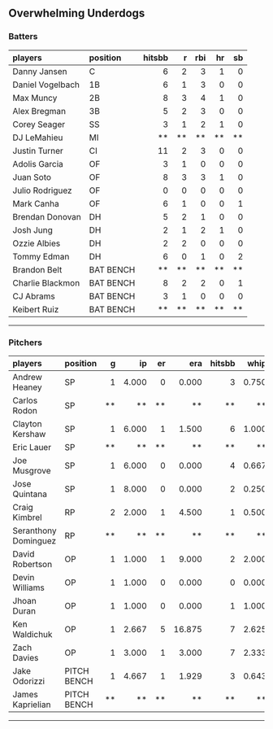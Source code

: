 ## Overwhelming Underdogs

### Batters

 
|players          |position  | hitsbb|  r| rbi| hr| sb| 
|:----------------|:---------|------:|--:|---:|--:|--:| 
|Danny Jansen     |C         |      6|  2|   3|  1|  0| 
|Daniel Vogelbach |1B        |      6|  1|   3|  0|  0| 
|Max Muncy        |2B        |      8|  3|   4|  1|  0| 
|Alex Bregman     |3B        |      5|  2|   3|  0|  0| 
|Corey Seager     |SS        |      3|  1|   2|  1|  0| 
|DJ LeMahieu      |MI        |     **| **|  **| **| **| 
|Justin Turner    |CI        |     11|  2|   3|  0|  0| 
|Adolis Garcia    |OF        |      3|  1|   0|  0|  0| 
|Juan Soto        |OF        |      8|  3|   3|  1|  0| 
|Julio Rodriguez  |OF        |      0|  0|   0|  0|  0| 
|Mark Canha       |OF        |      6|  1|   0|  0|  1| 
|Brendan Donovan  |DH        |      5|  2|   1|  0|  0| 
|Josh Jung        |DH        |      2|  1|   2|  1|  0| 
|Ozzie Albies     |DH        |      2|  2|   0|  0|  0| 
|Tommy Edman      |DH        |      6|  0|   1|  0|  2| 
|Brandon Belt     |BAT BENCH |     **| **|  **| **| **| 
|Charlie Blackmon |BAT BENCH |      8|  2|   2|  0|  1| 
|CJ Abrams        |BAT BENCH |      3|  1|   0|  0|  0| 
|Keibert Ruiz     |BAT BENCH |     **| **|  **| **| **| 

* * *

### Pitchers

 
|players              |position    |  g|    ip| er|    era| hitsbb|  whip| so|  w| sv| 
|:--------------------|:-----------|--:|-----:|--:|------:|------:|-----:|--:|--:|--:| 
|Andrew Heaney        |SP          |  1| 4.000|  0|  0.000|      3| 0.750|  8|  0|  0| 
|Carlos Rodon         |SP          | **|    **| **|     **|     **|    **| **| **| **| 
|Clayton Kershaw      |SP          |  1| 6.000|  1|  1.500|      6| 1.000| 10|  1|  0| 
|Eric Lauer           |SP          | **|    **| **|     **|     **|    **| **| **| **| 
|Joe Musgrove         |SP          |  1| 6.000|  0|  0.000|      4| 0.667|  8|  1|  0| 
|Jose Quintana        |SP          |  1| 8.000|  0|  0.000|      2| 0.250|  6|  0|  0| 
|Craig Kimbrel        |RP          |  2| 2.000|  1|  4.500|      1| 0.500|  1|  1|  0| 
|Seranthony Dominguez |RP          | **|    **| **|     **|     **|    **| **| **| **| 
|David Robertson      |OP          |  1| 1.000|  1|  9.000|      2| 2.000|  1|  0|  0| 
|Devin Williams       |OP          |  1| 1.000|  0|  0.000|      0| 0.000|  2|  0|  1| 
|Jhoan Duran          |OP          |  1| 1.000|  0|  0.000|      1| 1.000|  2|  0|  1| 
|Ken Waldichuk        |OP          |  1| 2.667|  5| 16.875|      7| 2.625|  3|  0|  0| 
|Zach Davies          |OP          |  1| 3.000|  1|  3.000|      7| 2.333|  3|  0|  0| 
|Jake Odorizzi        |PITCH BENCH |  1| 4.667|  1|  1.929|      3| 0.643|  5|  0|  0| 
|James Kaprielian     |PITCH BENCH | **|    **| **|     **|     **|    **| **| **| **| 


* * *


